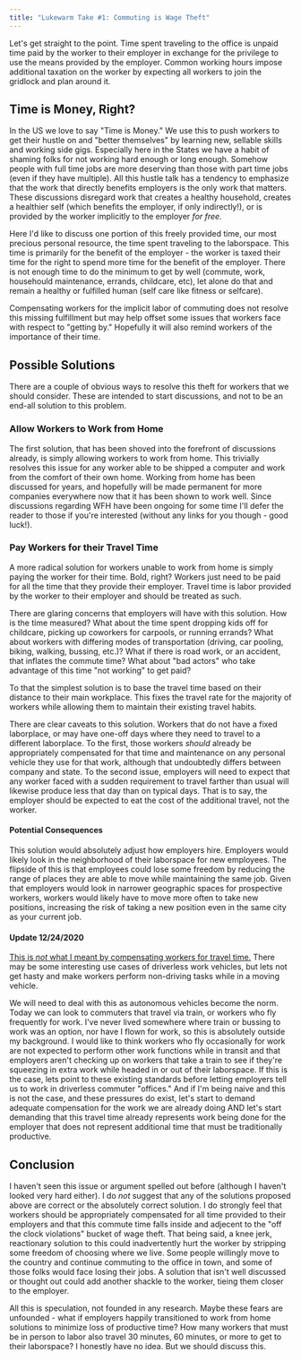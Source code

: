 ```yaml
---
title: "Lukewarm Take #1: Commuting is Wage Theft"
---
```



Let's get straight to the point. Time spent traveling to the office is unpaid
time paid by the worker to their employer in exchange for the privilege to use
the means provided by the employer. Common working hours impose additional
taxation on the worker by expecting all workers to join the gridlock and plan
around it.

## Time is Money, Right?

In the US we love to say "Time is Money." We use this to push workers to get
their hustle on and "better themselves" by learning new, sellable skills and
working side gigs. Especially here in the States we have a habit of shaming
folks for not working hard enough or long enough. Somehow people with 
full time jobs are more deserving than those with part time jobs (even
if they have multiple). All this hustle talk has a tendency to emphasize that
the work that directly benefits employers is the only work that matters. These
discussions disregard work that creates a healthy household, creates a healthier
self (which benefits the employer, if only indirectly!), or is provided by the
worker implicitly to the employer _for free._ 

Here I'd like to discuss one portion of this freely provided time, our most
precious personal resource, the time spent traveling to the laborspace. This
time is primarily for the benefit of the employer - the worker is taxed their
time for the right to spend more time for the benefit of the employer. There
is not enough time to do the minimum to get by well (commute, work, househould
maintenance, errands, childcare, etc), let alone do that and remain
a healthy or fulfilled human (self care like fitness or selfcare).

Compensating workers for the implicit labor of commuting does not resolve this
missing fulfillment but may help offset some issues that workers face with
respect to "getting by." Hopefully it will also remind workers of the importance
of their time.


## Possible Solutions

There are a couple of obvious ways to resolve this theft for workers that we
should consider. These are intended to start discussions, and not to be an
end-all solution to this problem.

### Allow Workers to Work from Home

The first solution, that has been shoved into the forefront of discussions
already, is simply allowing workers to work from home. This trivially resolves
this issue for any worker able to be shipped a computer and work from the
comfort of their own home. Working from home has been discussed for years, and
hopefully will be made permanent for more companies everywhere now that it has
been shown to work well. Since discussions regarding WFH have been ongoing
for some time I'll defer the reader to those if you're interested (without any
links for you though - good luck!). 

### Pay Workers for their Travel Time

A more radical solution for workers unable to work from home is simply paying
the worker for their time. Bold, right? Workers just need to be paid for all
the time that they provide their employer. Travel time is labor provided
by the worker to their employer and should be treated as such.

There are glaring concerns that employers will have with this solution. How
is the time measured? What about the time spent dropping kids off for 
childcare, picking up coworkers for carpools, or running errands? What about
workers with differing modes of transportation (driving, car pooling, biking,
walking, bussing, etc.)? What if there is road work, or an accident, that
inflates the commute time? What about "bad actors" who take advantage
of this time "not working" to get paid?

To that the simplest solution is to base the travel time based
on their distance to their main workplace. This fixes the travel rate
for the majority of workers while allowing them to maintain their existing
travel habits.

There are clear caveats to this solution. Workers that do not have a fixed
laborplace, or may have one-off days where they need to travel to a different
laborplace. To the first, those workers _should_ already be appropriately
compensated for that time and maintenance on any personal vehicle they use for
that work, although that undoubtedly differs between company and state. To
the second issue, employers will need to expect that any worker faced with a
sudden requirement to travel farther than usual will likewise produce less
that day than on typical days. That is to say, the employer should be expected
to eat the cost of the additional travel, not the worker.

#### Potential Consequences

This solution would absolutely adjust how employers hire. Employers would
likely look in the neighborhood of their laborspace for new employees. The
flipside of this is that employees could lose some freedom by reducing the
range of places they are able to move while maintaining the same job. Given
that employers would look in narrower geographic spaces for prospective
workers, workers would likely have to move more often to take new positions,
increasing the risk of taking a new position even in the same city as your
current job. 

#### Update 12/24/2020

[This is _not_ what I meant by compensating workers for travel time.](https://www.bloomberg.com/news/articles/2020-12-22/toyota-s-driverless-shuttles-could-double-as-office-on-the-go)
There may be some interesting use cases of driverless work vehicles, but lets
not get hasty and make workers perform non-driving tasks while in a moving
vehicle.

We will need to deal with this as autonomous vehicles become the norm. Today we
can look to commuters that travel via train, or workers who fly frequently for
work. I've never lived somewhere where train or bussing to work was an option,
nor have I flown for work, so this is absolutely outside my background. I would
like to think workers who fly occasionally for work are not expected to perform
other work functions while in transit and that employers aren't checking up on
workers that take a train to see if they're squeezing in extra work while
headed in or out of their laborspace. If this is the case, lets point to these
existing standards before letting employers tell us to work in driverless
commuter "offices." And if I'm being naive and this is not the case, and these
pressures do exist, let's start to demand adequate compensation for the work
we are already doing AND let's start demanding that this travel time already
represents work being done for the employer that does not represent additional
time that must be traditionally productive.

## Conclusion

I haven't seen this issue or argument spelled out before (although I haven't
looked very hard either). I do _not_ suggest that any of the solutions
proposed above are correct or the absolutely correct solution. I do strongly
feel that workers should be appropriately compensated for all time provided
to their employers and that this commute time falls inside and adjecent to the
"off the clock violations" bucket of wage theft. That being said, a knee jerk,
reactionary solution to this could inadvertently hurt the worker by stripping
some freedom of choosing where we live. Some people willingly move to the
country and continue commuting to the office in town, and some of those folks
would face losing their jobs. A solution that isn't well discussed or thought out
could add another shackle to the worker, tieing them closer to the employer.

All this is speculation, not founded in any research. Maybe these fears are
unfounded - what if employers happily transitioned to work from home solutions
to minimize loss of productive time? How many workers that must be in person
to labor also travel 30 minutes, 60 minutes, or more to get to their laborspace?
I honestly have no idea. But we should discuss this.
